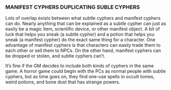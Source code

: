 ### MANIFEST CYPHERS DUPLICATING SUBLE CYPHERS

<!-- P, ID: 130221 -->

Lots of overlap exists between what subtle cyphers and manifest cyphers can do. Nearly anything that can be explained as a subtle cypher can just as easily be a magic item, scientific device, or other manifest object. A bit of luck that helps you sneak (a subtle cypher) and a potion that helps you sneak (a manifest cypher) do the exact same thing for a character. One advantage of manifest cyphers is that characters can easily trade them to each other or sell them to NPCs. On the other hand, manifest cyphers can be dropped or stolen, and subtle cyphers can’t.

<!-- P, ID: 130222 -->

It’s fine if the GM decides to include both kinds of cyphers in the same game. A horror game could begin with the PCs as normal people with subtle cyphers, but as time goes on, they find one-use spells in occult tomes, weird potions, and bone dust that has strange powers.

